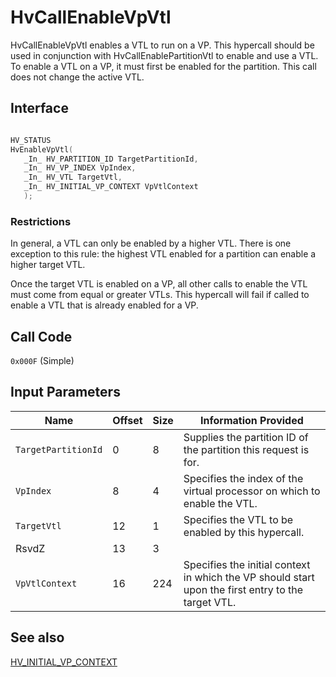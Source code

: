 # HvCallEnableVpVtl

HvCallEnableVpVtl enables a VTL to run on a VP. This hypercall should be used in conjunction with HvCallEnablePartitionVtl to enable and use a VTL. To enable a VTL on a VP, it must first be enabled for the partition. This call does not change the active VTL.

## Interface

 ```c

HV_STATUS
HvEnableVpVtl(
    _In_ HV_PARTITION_ID TargetPartitionId,
    _In_ HV_VP_INDEX VpIndex,
    _In_ HV_VTL TargetVtl,
    _In_ HV_INITIAL_VP_CONTEXT VpVtlContext
    );
 ```

### Restrictions

In general, a VTL can only be enabled by a higher VTL. There is one exception to this rule: the highest VTL enabled for a partition can enable a higher target VTL.

Once the target VTL is enabled on a VP, all other calls to enable the VTL must come from equal or greater VTLs.
This hypercall will fail if called to enable a VTL that is already enabled for a VP.

## Call Code
`0x000F` (Simple)

## Input Parameters

| Name                    | Offset     | Size     | Information Provided                      |
|-------------------------|------------|----------|-------------------------------------------|
| `TargetPartitionId`     | 0          | 8        | Supplies the partition ID of the partition this request is for. |
| `VpIndex`               | 8          | 4        | Specifies the index of the virtual processor on which to enable the VTL. |
| `TargetVtl`             | 12         | 1        | Specifies the VTL to be enabled by this hypercall. |
| RsvdZ                   | 13         | 3        |                                           |
| `VpVtlContext`          | 16         | 224      | Specifies the initial context in which the VP should start upon the first entry to the target VTL. |

## See also

[HV_INITIAL_VP_CONTEXT](../datatypes/HV_INITIAL_VP_CONTEXT.md)